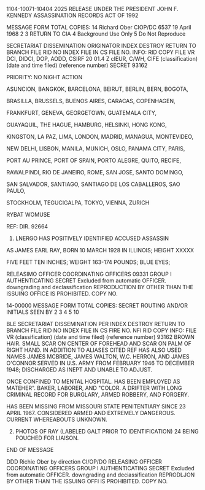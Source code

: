 1104-10071-10404 2025 RELEASE UNDER THE PRESIDENT JOHN F. KENNEDY ASSASSINATION RECORDS ACT OF 1992

MESSAGE FORM
TOTAL COPIES: 14
Richard Ober
CIOP/DC
6537
19 April 1968
2
3 RETURN TO CIA
4 Background Use Only
5 Do Not Reproduce

SECRETARIAT DISSEMINATION
ORIGINATOR INDEX DESTROY RETURN TO BRANCH FILE RID
NO INDEX FILE IN CS FILE NO.
INFO:
RID COPY FILE VR DCI, DIDCI, DOP, AODD, CSIRF
20 01.4 Z clEUR, C/WH, CIFE
(classification) (date and time filed) (reference number)
SECRET 93162

PRIORITY: NO NIGHT ACTION

ASUNCION, BANGKOK, BARCELONA, BEIRUT, BERLIN, BERN, BOGOTA,

BRASILLA, BRUSSELS, BUENOS AIRES, CARACAS, COPENHAGEN,

FRANKFURT, GENEVA, GEORGETOWN, GUATEMALA CITY,

GUAYAQUIL, THE HAGUE, HAMBURG, HELSINKI, HONG KONG,

KINGSTON, LA PAZ, LIMA, LONDON, MADRID, MANAGUA, MONTEVIDEO,

NEW DELHI, LISBON, MANILA, MUNICH, OSLO, PANAMA CITY, PARIS,

PORT AU PRINCE, PORT OF SPAIN, PORTO ALEGRE, QUITO, RECIFE,

RAWALPINDI, RIO DE JANEIRO, ROME, SAN JOSE, SANTO DOMINGO,

SAN SALVADOR, SANTIAGO, SANTIAGO DE LOS CABALLEROS, SAO PAULO,

STOCKHOLM, TEGUCIGALPA, TOKYO, VIENNA, ZURICH

RYBAT WOMUSE

REF: DIR. 92664

1. LNERGO HAS POSITIVELY IDENTIFIED ACCUSED ASSASSIN

AS JAMES EARL RAY, BORN 10 MARCH 1928 IN ILLINOIS; HEIGHT XXXXX

FIVE FEET TEN INCHES; WEIGHT 163-174 POUNDS; BLUE EYES;

RELEASIMO OFFICER COORDINATING OFFICERS 09331
GROUP I AUTHENTICATING
SECRET Excluded from automatic OFFICER.
downgrading and
declassification
REPRODUCTION BY OTHER THAN THE ISSUING OFFICE IS PROHIBITED. COPY NO.

14-00000
MESSAGE FORM
TOTAL COPIES:
SECRET
ROUTING AND/OR INITIALS SEEN BY
2
3
4
5
10

BLE SECRETARIAT DISSEMINATION
PER INDEX DESTROY RETURN TO BRANCH FILE RID
NO INDEX FILE IN CS FIRE NO.
NFI
RID COPY INFO:
FILE VR
(classification) (date and time filed) (reference number)
93162
BROWN HAIR. SMALL SCAR ON CENTER OF FOREHEAD AND SCAR ON
PALM OF RIGHT HAND. IN ADDITION TO ALIASES CITED REF HAS ALSO
USED NAMES JAMES MCBRIDE, JAMES WALTON, W.C. HERRON, AND
JAMES O'CONNOR SERVED IN U.S. ARMY FROM FEBRUARY 1946 TO
DECEMBER 1948; DISCHARGED AS INEPT AND UNABLE TO ADJUST.

ONCE CONFINED TO MENTAL HOSPITAL. HAS BEEN EMPLOYED AS
MATEHER".
BAKER, LABORER, AND "COLOR. A DRIFTER WITH LONG
CRIMINAL RECORD FOR BURGLARY, ARMED ROBBERY, AND FORGERY.

HAS BEEN MISSING FROM MISSOURI STATE PENITENTIARY SINCE 23 APRIL
1967. CONSIDERED ARMED AND EXTREMELY DANGEROUS. CURRENT
WHEREABOUTS UNKNOWN.

2. PHOTOS OF RAY (LABELED GALT PRIOR TO IDENTIFICATION)
24
BEING POUCHED FOR LIAISON.

END OF MESSAGE

DDD Richie Ober by direction
CI/OP/DO
RELEASING OFFICER COORDINATING OFFICERS
GROUP I AUTHENTICATING
SECRET Excluded from automatic OFFICER.
downgrading and
deciassification
REPRODLJON BY OTHER THAN THE ISSUING OFFI IS PROHIBITED. COPY NO.
